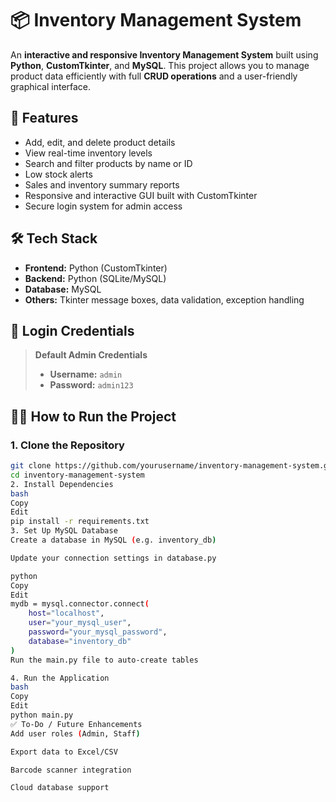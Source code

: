 
# 📦 Inventory Management System

An **interactive and responsive Inventory Management System** built using **Python**, **CustomTkinter**, and **MySQL**. This project allows you to manage product data efficiently with full **CRUD operations** and a user-friendly graphical interface.

## 🚀 Features

- Add, edit, and delete product details
- View real-time inventory levels
- Search and filter products by name or ID
- Low stock alerts
- Sales and inventory summary reports
- Responsive and interactive GUI built with CustomTkinter
- Secure login system for admin access

## 🛠️ Tech Stack

- **Frontend:** Python (CustomTkinter)
- **Backend:** Python (SQLite/MySQL)
- **Database:** MySQL
- **Others:** Tkinter message boxes, data validation, exception handling


## 🔐 Login Credentials

> **Default Admin Credentials**
> - **Username:** `admin`
> - **Password:** `admin123`

## 🧑‍💻 How to Run the Project

### 1. Clone the Repository

```bash
git clone https://github.com/yourusername/inventory-management-system.git
cd inventory-management-system
2. Install Dependencies
bash
Copy
Edit
pip install -r requirements.txt
3. Set Up MySQL Database
Create a database in MySQL (e.g. inventory_db)

Update your connection settings in database.py

python
Copy
Edit
mydb = mysql.connector.connect(
    host="localhost",
    user="your_mysql_user",
    password="your_mysql_password",
    database="inventory_db"
)
Run the main.py file to auto-create tables

4. Run the Application
bash
Copy
Edit
python main.py
✅ To-Do / Future Enhancements
Add user roles (Admin, Staff)

Export data to Excel/CSV

Barcode scanner integration

Cloud database support
